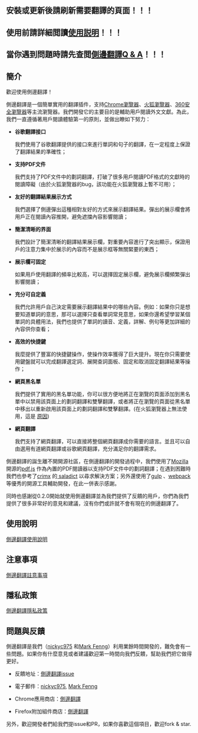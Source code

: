 ## 安裝或更新後請刷新需要翻譯的頁面！！！

## 使用前請詳細閲讀[使用説明](./使用說明.md)！！！

## 當你遇到問題時請先查閲[側邊翻譯Q & A](./注意事項.md)！！！

## 簡介

歡迎使用側邊翻譯！

側邊翻譯是一個簡單實用的翻譯插件，支持[Chrome瀏覽器](https://chrome.google.com/webstore/detail/bocbaocobfecmglnmeaeppambideimao)、[火狐瀏覽器](https://addons.mozilla.org/en-US/firefox/addon/edge_translate)、[360安全瀏覽器](https://ext.se.360.cn/webstore/detail/aajldohlagodeegngemjjgmabejbejli)等主流瀏覽器。我們開發它的主要目的是輔助用戶閱讀外文文獻。為此，我們一直遵循著用戶閱讀體驗第一的原則，並做出瞭如下努力：

* __谷歌翻譯接口__ 

  我們使用了谷歌翻譯提供的接口來進行單詞和句子的翻譯，在一定程度上保證了翻譯結果的準確性；

* __支持PDF文件__ 

  我們支持了PDF文件中的劃詞翻譯，打破了很多用戶閱讀PDF格式的文獻時的閱讀障礙（由於火狐瀏覽器的bug，該功能在火狐瀏覽器上暫不可用）；

* __友好的翻譯結果展示方式__ 

  我們選擇了側邊彈出這種相對友好的方式來展示翻譯結果。彈出的展示欄會將用戶正在閱讀內容推開，避免遮擋內容影響閱讀；

* __簡潔清晰的界面__ 

  我們設計了簡潔清晰的翻譯結果展示欄，對重要內容進行了突出顯示，保證用戶的注意力集中於展示的內容而不是展示框等無關緊要的東西；

* __展示欄可固定__ 

  如果用戶使用翻譯的頻率比較高，可以選擇固定展示欄，避免展示欄頻繁彈出影響閱讀；

* __充分可自定義__ 

  我們允許用戶自己決定需要展示翻譯結果中的哪些內容。例如：如果你只是想要知道單詞的意思，那可以選擇只查看單詞常見意思，如果你還希望學習某個單詞的具體用法，我們也提供了單詞的讀音、定義，詳解、例句等更加詳細的內容供你查看；

* __高效的快捷鍵__ 

  我麼提供了豐富的快捷鍵操作，使操作效率獲得了巨大提升。現在你只需要使用鍵盤就可以完成翻譯選定詞、展開查詞面板、固定和取消固定翻譯結果等操作；

* __網頁黑名單__ 

  我們提供了實用的黑名單功能，你可以很方便地將正在瀏覽的頁面添加到黑名單中以禁用該頁面上的劃詞翻譯和雙擊翻譯，或者將正在瀏覽的頁面從黑名單中移出以重新啟用該頁面上的劃詞翻譯和雙擊翻譯。(在火狐瀏覽器上無法使用，這是 [原因](./致火狐用戶.md))

* __網頁翻譯__ 

  我們支持了網頁翻譯，可以直接將整個網頁翻譯成你需要的語言。並且可以自由選用有道網頁翻譯或谷歌網頁翻譯，充分滿足你的翻譯需求。

側邊翻譯的誕生離不開開源社區，在側邊翻譯的開發過程中，我們使用了[Mozilla](https://github.com/mozilla) 開源的[pdf.js](https://github.com/mozilla/pdf.js) 作為內置的PDF閱讀器以支持PDF文件中的劃詞翻譯；在遇到困難時我們也參考了[crimx](https://github.com/crimx) 的[ saladict](https://github.com/crimx/ext-saladict) 以尋求解決方案；另外還使用了[gulp](https://github.com/gulpjs/gulp) 、[webpack](https://github.com/webpack/webpack) 等優秀的開源工具輔助開發，在此一併表示感謝。

同時也感謝從0.2.0開始就使用側邊翻譯並為我們提供了反饋的用戶，你們為我們提供了很多非常好的意見和建議，沒有你們或許就不會有現在的側邊翻譯了。

## 使用說明

[側邊翻譯使用說明](./使用說明.md)

## 注意事項

[側邊翻譯註意事項](./注意事項.md)

## 隱私政策

[側邊翻譯隱私政策](./隱私政策.md)

## 問題與反饋

側邊翻譯是我們（[nickyc975](https://github.com/nickyc975) 和[Mark Fenng](https://github.com/Mark-Fenng)）利用業餘時間開發的，難免會有一些問題。如果你有什麼意見或者建議歡迎第一時間向我們反饋，幫助我們把它做得更好。

* 反饋地址：[側邊翻譯issue](https://github.com/EdgeTranslate/EdgeTranslate/issues/new/choose)

* 電子郵件：[nickyc975](mailto:chenjinlong2016@outlook.com), [Mark Fenng](mailto:f18846188605@gmail.com)

* Chrome應用商店：[側邊翻譯](https://chrome.google.com/webstore/detail/bocbaocobfecmglnmeaeppambideimao/reviews)

* Firefox附加組件商店：[側邊翻譯](https://addons.mozilla.org/en-US/firefox/addon/edge_translate/reviews)

另外，歡迎開發者們給我們提issue和PR，如果你喜歡這個項目，歡迎fork & star.